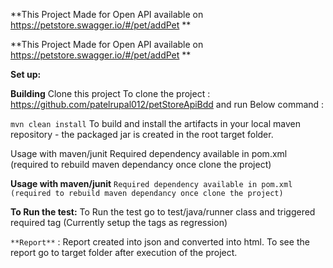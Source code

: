 **This Project Made for Open API available on https://petstore.swagger.io/#/pet/addPet **


**This Project Made for Open API available on https://petstore.swagger.io/#/pet/addPet **

**Set up:**

**Building**
Clone this project To clone the project : https://github.com/patelrupal012/petStoreApiBdd
and run Below command : 

`mvn clean install` To build and install the artifacts in your local maven repository - the packaged jar is created in the root target folder.

Usage with maven/junit Required dependency available in pom.xml (required to rebuild maven dependancy once clone the project)

**Usage with maven/junit**
`Required dependency available in pom.xml (required to rebuild maven dependancy once clone the project)`

**To Run the test:**
  To Run the test go to test/java/runner class and triggered required tag
  (Currently setup the tags as regression)

`**Report**` :
  Report created into json and converted into html. To see the report go to target folder after execution of the project.